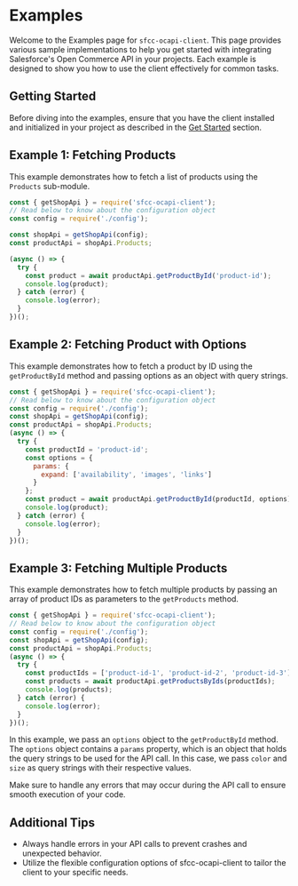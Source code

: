 # Examples

Welcome to the Examples page for `sfcc-ocapi-client`. This page provides various sample implementations to help you get started with integrating Salesforce's Open Commerce API in your projects. Each example is designed to show you how to use the client effectively for common tasks.

## Getting Started

Before diving into the examples, ensure that you have the client installed and initialized in your project as described in the [Get Started](./get-started.html) section.

## Example 1: Fetching Products

This example demonstrates how to fetch a list of products using the `Products` sub-module.

```js
const { getShopApi } = require('sfcc-ocapi-client');
// Read below to know about the configuration object
const config = require('./config');

const shopApi = getShopApi(config);
const productApi = shopApi.Products;

(async () => {
  try {
    const product = await productApi.getProductById('product-id');
    console.log(product);
  } catch (error) {
    console.log(error);
  }
})();
```

## Example 2: Fetching Product with Options
This example demonstrates how to fetch a product by ID using the `getProductById` method and passing options as an object with query strings.

```js
const { getShopApi } = require('sfcc-ocapi-client');
// Read below to know about the configuration object
const config = require('./config');
const shopApi = getShopApi(config);
const productApi = shopApi.Products;
(async () => {
  try {
    const productId = 'product-id';
    const options = {
      params: {
        expand: ['availability', 'images', 'links']
      }
    };
    const product = await productApi.getProductById(productId, options);
    console.log(product);
  } catch (error) {
    console.log(error);
  }
})();
```

## Example 3: Fetching Multiple Products
This example demonstrates how to fetch multiple products by passing an array of product IDs as parameters to the `getProducts` method.

```js
const { getShopApi } = require('sfcc-ocapi-client');
// Read below to know about the configuration object
const config = require('./config');
const shopApi = getShopApi(config);
const productApi = shopApi.Products;
(async () => {
  try {
    const productIds = ['product-id-1', 'product-id-2', 'product-id-3'];
    const products = await productApi.getProductsByIds(productIds);
    console.log(products);
  } catch (error) {
    console.log(error);
  }
})();
```

In this example, we pass an `options` object to the `getProductById` method. The `options` object contains a `params` property, which is an object that holds the query strings to be used for the API call. In this case, we pass `color` and `size` as query strings with their respective values.

Make sure to handle any errors that may occur during the API call to ensure smooth execution of your code.


## Additional Tips
* Always handle errors in your API calls to prevent crashes and unexpected behavior.
* Utilize the flexible configuration options of sfcc-ocapi-client to tailor the client to your specific needs.